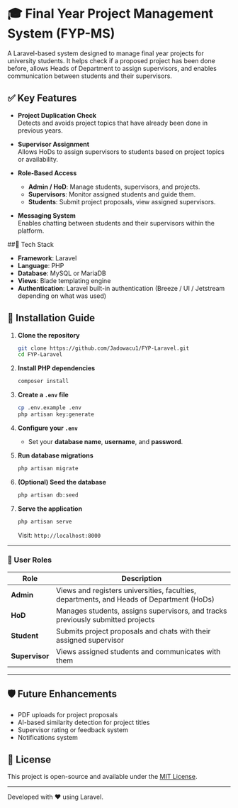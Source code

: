 # 🎓 Final Year Project Management System (FYP-MS)

A Laravel-based system designed to manage final year projects for university students. It helps check if a proposed project has been done before, allows Heads of Department to assign supervisors, and enables communication between students and their supervisors.

## ✅ Key Features

- **Project Duplication Check**  
  Detects and avoids project topics that have already been done in previous years.

- **Supervisor Assignment**  
  Allows HoDs to assign supervisors to students based on project topics or availability.

- **Role-Based Access**  
  - **Admin / HoD**: Manage students, supervisors, and projects.
  - **Supervisors**: Monitor assigned students and guide them.
  - **Students**: Submit project proposals, view assigned supervisors.

- **Messaging System**  
  Enables chatting between students and their supervisors within the platform.

##🧰 Tech Stack

- **Framework**: Laravel
- **Language**: PHP
- **Database**: MySQL or MariaDB
- **Views**: Blade templating engine
- **Authentication**: Laravel built-in authentication (Breeze / UI / Jetstream depending on what was used)

## 🔧 Installation Guide

1. **Clone the repository**
   ```bash
   git clone https://github.com/Jadowacu1/FYP-Laravel.git
   cd FYP-Laravel
   ````

2. **Install PHP dependencies**

   ```bash
   composer install
   ```

3. **Create a `.env` file**

   ```bash
   cp .env.example .env
   php artisan key:generate
   ```

4. **Configure your `.env`**

   * Set your **database name**, **username**, and **password**.

5. **Run database migrations**

   ```bash
   php artisan migrate
   ```

6. **(Optional) Seed the database**

   ```bash
   php artisan db:seed
   ```

7. **Serve the application**

   ```bash
   php artisan serve
   ```

   Visit: `http://localhost:8000`

---

### 👥 User Roles

| Role           | Description                                                                              |
| -------------- | ---------------------------------------------------------------------------------------- |
| **Admin**      | Views and registers universities, faculties, departments, and Heads of Department (HoDs) |
| **HoD**        | Manages students, assigns supervisors, and tracks previously submitted projects          |
| **Student**    | Submits project proposals and chats with their assigned supervisor                       |
| **Supervisor** | Views assigned students and communicates with them                                       |

---


## 🛡️ Future Enhancements

* PDF uploads for project proposals
* AI-based similarity detection for project titles
* Supervisor rating or feedback system
* Notifications system

## 📄 License

This project is open-source and available under the [MIT License](LICENSE).

---

Developed with ❤️ using Laravel.

